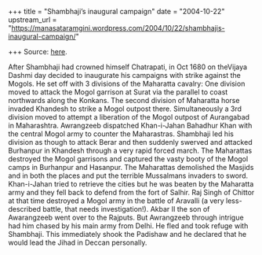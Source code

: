 +++
title = "Shambhaji’s inaugural campaign"
date = "2004-10-22"
upstream_url = "https://manasataramgini.wordpress.com/2004/10/22/shambhajis-inaugural-campaign/"

+++
Source: [here](https://manasataramgini.wordpress.com/2004/10/22/shambhajis-inaugural-campaign/).

After Shambhaji had crowned himself Chatrapati, in Oct 1680 on theVijaya
Dashmi day decided to inaugurate his campaigns with strike against the
Mogols. He set off with 3 divisions of the Maharatta cavalry: One
division moved to attack the Mogol garrison at Surat via the parallel to
coast northwards along the Konkans. The second division of Maharatta
horse invaded Khandesh to strike a Mogol outpost there. Simultaneously a
3rd division moved to attempt a liberation of the Mogol outpost of
Aurangabad in Maharashtra. Awrangzeeb dispatched Khan-i-Jahan Bahadhur
Khan with the central Mogol army to counter the Maharastras. Shambhaji
led his division as though to attack Berar and then suddenly swerved and
attacked Burhanpur in Khandesh through a very rapid forced march. The
Maharattas destroyed the Mogol garrisons and captured the vasty booty of
the Mogol camps in Burhanpur and Hasanpur. The Maharattas demolished the
Masjids and in both the places and put the terrible Mussalmans invaders
to sword. Khan-i-Jahan tried to retrieve the cities but he was beaten by
the Maharatta army and they fell back to defend from the fort of Salhir.
Raj Singh of Chittor at that time destroyed a Mogol army in the battle
of Aravalli (a very less-described battle, that needs investigation!).
Akbar II the son of Awarangzeeb went over to the Rajputs. But Awrangzeeb
through intrigue had him chased by his main army from Delhi. He fled and
took refuge with Shambhaji. This immediately shook the Padishaw and he
declared that he would lead the Jihad in Deccan personally.


